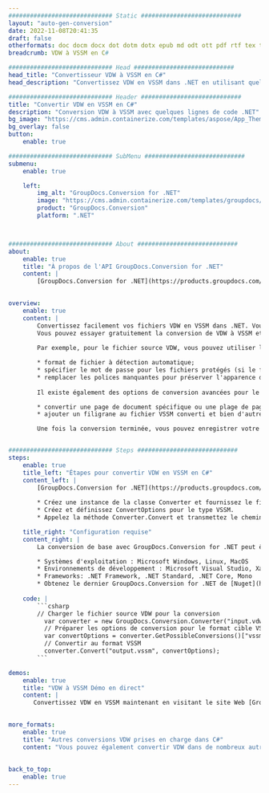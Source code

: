 ```yaml
---
############################# Static ############################
layout: "auto-gen-conversion"
date: 2022-11-08T20:41:35
draft: false
otherformats: doc docm docx dot dotm dotx epub md odt ott pdf rtf tex txt vdx vsdm vsdx vssm vssx vstm vstx vsx vtx xps
breadcrumb: VDW à VSSM en C#

############################# Head ############################
head_title: "Convertisseur VDW à VSSM en C#"
head_description: "Convertissez VDW en VSSM dans .NET en utilisant quelques lignes de code. Utilisez l'API de conversion de documents GroupDocs pour convertir plus de 160 formats de fichiers."

############################# Header ############################
title: "Convertir VDW en VSSM en C#"
description: "Conversion VDW à VSSM avec quelques lignes de code .NET"
bg_image: "https://cms.admin.containerize.com/templates/aspose/App_Themes/V3/images/bg/header1.png"
bg_overlay: false
button:
    enable: true

############################# SubMenu ############################
submenu:
    enable: true

    left:
        img_alt: "GroupDocs.Conversion for .NET"
        image: "https://cms.admin.containerize.com/templates/groupdocs/images/product-logos/90x90-noborder/groupdocs-conversion-net.png"
        product: "GroupDocs.Conversion"
        platform: ".NET"



############################# About ############################
about:
    enable: true
    title: "À propos de l'API GroupDocs.Conversion for .NET"
    content: |
        [GroupDocs.Conversion for .NET](https://products.groupdocs.com/conversion/net/) peut être utilisé pour convertir Microsoft Word, Excel, PowerPoint, PDF, Visio et d'autres formats. GroupDocs.Conversion est une API autonome adaptée aux systèmes back-end et internes nécessitant des performances élevées. Il ne dépend d'aucun logiciel tel que Microsoft ou Open Office.
    

overview:
    enable: true
    content: |
        Convertissez facilement vos fichiers VDW en VSSM dans .NET. Vous pouvez utiliser seulement quelques lignes de code C# dans n'importe quelle plate-forme de votre choix comme - Windows, Linux, macOS.
        Vous pouvez essayer gratuitement la conversion de VDW à VSSM et évaluer la qualité des résultats de conversion. En plus des scénarios de conversion de fichiers simples, vous pouvez essayer des options plus avancées pour charger le fichier source VDW et pour enregistrer le résultat de sortie VSSM. 
        
        Par exemple, pour le fichier source VDW, vous pouvez utiliser les options de chargement suivantes :

        * format de fichier à détection automatique;
        * spécifier le mot de passe pour les fichiers protégés (si le format de fichier le prend en charge);
        * remplacer les polices manquantes pour préserver l'apparence du document.
        
        Il existe également des options de conversion avancées pour le fichier VSSM :

        * convertir une page de document spécifique ou une plage de pages;
        * ajouter un filigrane au fichier VSSM converti et bien d'autres.

        Une fois la conversion terminée, vous pouvez enregistrer votre fichier VSSM dans le chemin du fichier local ou dans tout stockage tiers tel que FTP, Amazon S3, Google Drive, Dropbox, etc. Veuillez noter - pour convertir VDW en VSSM aucun logiciel supplémentaire n'est nécessaire - comme MS Office, Open Office, Adobe Acrobat Reader, etc.


############################# Steps ############################
steps:
    enable: true
    title_left: "Étapes pour convertir VDW en VSSM en C#"
    content_left: |
        [GroupDocs.Conversion for .NET](https://products.groupdocs.com/conversion/net/) permet aux développeurs de convertir facilement un fichier VDW en VSSM avec quelques lignes de code.
        
        * Créez une instance de la classe Converter et fournissez le fichier VDW avec le chemin complet
        * Créez et définissez ConvertOptions pour le type VSSM.
        * Appelez la méthode Converter.Convert et transmettez le chemin complet et le format (VSSM) en tant que paramètre

    title_right: "Configuration requise"
    content_right: |
        La conversion de base avec GroupDocs.Conversion for .NET peut être effectuée en quelques étapes simples. Nos API sont prises en charge sur toutes les principales plates-formes et systèmes d'exploitation. Avant d'exécuter le code ci-dessous, assurez-vous que les prérequis suivants sont installés sur votre système.

        * Systèmes d'exploitation : Microsoft Windows, Linux, MacOS
        * Environnements de développement : Microsoft Visual Studio, Xamarin, MonoDevelop
        * Frameworks: .NET Framework, .NET Standard, .NET Core, Mono
        * Obtenez le dernier GroupDocs.Conversion for .NET de [Nuget](https://www.nuget.org/packages/groupdocs.conversion)
         
    code: |
        ```csharp    
        // Charger le fichier source VDW pour la conversion
          var converter = new GroupDocs.Conversion.Converter("input.vdw");
          // Préparer les options de conversion pour le format cible VSSM
          var convertOptions = converter.GetPossibleConversions()["vssm"].ConvertOptions;
          // Convertir au format VSSM
          converter.Convert("output.vssm", convertOptions);
        ```

demos:
    enable: true
    title: "VDW à VSSM Démo en direct"
    content: |
       Convertissez VDW en VSSM maintenant en visitant le site Web [GroupDocs.Conversion App](https://products.groupdocs.app/conversion/family). La démo en ligne présente les avantages suivants
          

more_formats:
    enable: true
    title: "Autres conversions VDW prises en charge dans C#"
    content: "Vous pouvez également convertir VDW dans de nombreux autres formats de fichiers. Veuillez consulter la liste ci-dessous."
       
       
back_to_top:
    enable: true
---
```

